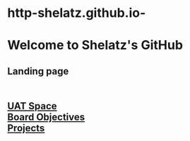 # http-shelatz.github.io-
<head>

</head>
<h1>Welcome to Shelatz's GitHub</h1>
<body>
    <h2>Landing page<h2>
    <br>
        <a href="StartStopFinal2.html">UAT Space</a><br>
        <a href="board.html">Board Objectives</a><br>
        <a href=""> Projects </a><br>  
   

